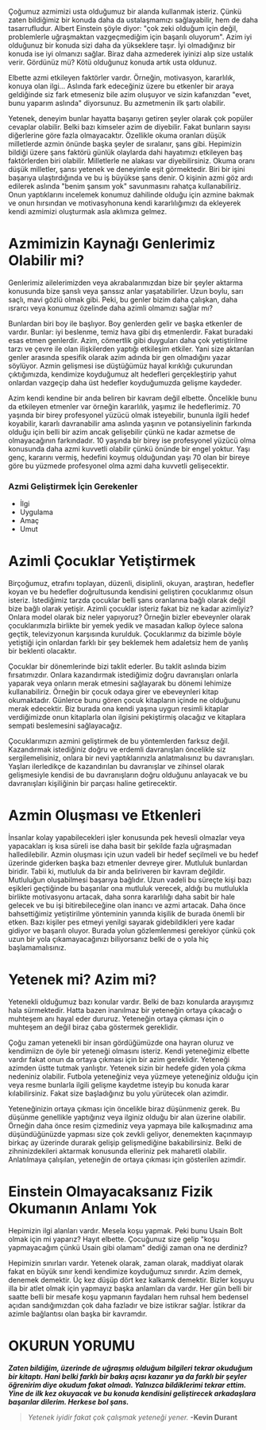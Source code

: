Çoğumuz azmimizi usta olduğumuz bir alanda kullanmak isteriz.
Çünkü zaten bildiğimiz bir konuda daha da ustalaşmamızı sağlayabilir, hem de daha tasarrufludur.
Albert Einstein şöyle diyor: "çok zeki olduğum için değil, problemlerle uğraşmaktan vazgeçmediğim için başarılı oluyorum".
Azim iyi olduğunuz bir konuda sizi daha da yükseklere taşır.
İyi olmadığınız bir konuda ise iyi olmanızı sağlar.
Biraz daha azmederek iyinizi alıp size ustalık verir.
Gördünüz mü? Kötü olduğunuz konuda artık usta oldunuz.

Elbette azmi etkileyen faktörler vardır.
Örneğin, motivasyon, kararlılık, konuya olan ilgi...
Aslında fark edeceğiniz üzere bu etkenler bir araya geldiğinde siz fark etmeseniz bile azim oluşuyor ve sizin kafanızdan "evet, bunu yaparım aslında" diyorsunuz.
Bu azmetmenin ilk şartı olabilir.

Yetenek, deneyim bunlar hayatta başarıyı getiren şeyler olarak çok popüler cevaplar olabilir.
Belki bazı kimseler azim de diyebilir.
Fakat bunların sayısı diğerlerine göre fazla olmayacaktır.
Özellikle okuma oranları düşük milletlerde azmin önünde başka şeyler de sıralanır, şans gibi.
Hepimizin bildiği üzere şans faktörü günlük olaylarda dahi hayatımızı etkileyen baş faktörlerden biri olabilir.
Milletlerle ne alakası var diyebilirsiniz.
Okuma oranı düşük milletler, şansı yetenek ve deneyimle eşit görmektedir.
Biri bir işini başarıya ulaştırdığında ve bu iş büyükse şans denir.
O kişinin azmi göz ardı edilerek aslında "benim şansım yok" savunmasını rahatça kullanabiliriz.
Onun yaptıklarını incelemek konumuz dahilinde olduğu için azmine bakmak ve onun hırsından ve motivasyhonuna kendi kararlılığımızı da ekleyerek kendi azmimizi oluşturmak asla aklımıza gelmez.

# Azmimizin Kaynağı Genlerimiz Olabilir mi?
Genlerimiz ailelerimizden veya akrabalarımızdan bize bir şeyler aktarma konusunda bize şanslı veya şanssız anlar yaşatabilirler.
Uzun boylu, sarı saçlı, mavi gözlü olmak gibi.
Peki, bu genler bizim daha çalışkan, daha ısrarcı veya konumuz özelinde daha azimli olmamızı sağlar mı?

Bunlardan biri boy ile başlıyor.
Boy genlerden gelir ve başka etkenler de vardır.
Bunlar: iyi beslenme, temiz hava gibi dış etmenlerdir.
Fakat buradaki esas etmen genlerdir.
Azim, cömertlik gibi duyguları daha çok yetiştirilme tarzı ve çevre ile olan ilişkilerden yaptığı etkileşim etkiler.
Yani size aktarılan genler arasında spesifik olarak azim adında bir gen olmadığını yazar söylüyor.
Azmin gelişmesi ise düştüğümüz hayal kırıklığı çukurundan çıktığımızda, kendimize koyduğumuz alt hedefleri gerçekleştirip yahut onlardan vazgeçip daha üst hedefler koyduğumuzda gelişme kaydeder.

Azim kendi kendine bir anda beliren bir kavram değil elbette.
Öncelikle bunu da etkileyen etmenler var örneğin kararlılık, yaşımız ile hedeflerimiz.
70 yaşında bir birey profesyonel yüzücü olmak isteyebilir, bununla ilgili hedef koyabilir, kararlı davranabilir ama aslında yaşının ve potansiyelinin farkında olduğu için belli bir azim ancak gelişebilir çünkü ne kadar azmetse de olmayacağının farkındadır.
10 yaşında bir birey ise profesyonel yüzücü olma konusunda daha azmi kuvvetli olabilir çünkü önünde bir engel yoktur.
Yaşı genç, kararını vermiş, hedefini koymuş olduğundan yaşı 70 olan bir bireye göre bu yüzmede profesyonel olma azmi daha kuvvetli gelişecektir.

### Azmi Geliştirmek İçin Gerekenler
* İlgi
* Uygulama
* Amaç
* Umut

# Azimli Çocuklar Yetiştirmek
Birçoğumuz, etrafını toplayan, düzenli, disiplinli, okuyan, araştıran, hedefler koyan ve bu hedefler doğrultusunda kendisini geliştiren çocuklarımız olsun isteriz.
İstediğimiz tarzda çocuklar belli şans oranlarına bağlı olarak değil bize bağlı olarak yetişir.
Azimli çocuklar isteriz fakat biz ne kadar azimliyiz?
Onlara model olarak biz neler yapıyoruz?
Örneğin bizler ebeveynler olarak çocuklarımızla birlikte bir yemek yedik ve masadan kalkıp öylece salona geçtik, televizyonun karşısında kurulduk.
Çocuklarımız da bizimle böyle yetiştiği için onlardan farklı bir şey beklemek hem adaletsiz hem de yanlış bir beklenti olacaktır.

Çocuklar bir dönemlerinde bizi taklit ederler.
Bu taklit aslında bizim fırsatımızdır.
Onlara kazandırmak istediğimiz doğru davranışları onlarla yaparak veya onların merak etmesini sağlayarak bu dönemi lehimize kullanabiliriz.
Örneğin bir çocuk odaya girer ve ebeveynleri kitap okumaktadır.
Günlerce bunu gören çocuk kitapların içinde ne olduğunu merak edecektir.
Biz burada ona kendi yaşına uygun resimli kitaplar verdiğimizde onun kitaplarla olan ilgisini pekiştirmiş olacağız ve kitaplara sempati beslemesini sağlayacağız.

Çocuklarımızın azmini geliştirmek de bu yöntemlerden farksız değil.
Kazandırmak istediğiniz doğru ve erdemli davranışları öncelikle siz sergilemelisiniz, onlara bir nevi yaptıklarınızla anlatmalısınız bu davranışları.
Yaşları ilerledikçe de kazandırılan bu davranışlar ve zihinsel olarak gelişmesiyle kendisi de bu davranışların doğru olduğunu anlayacak ve bu davranışları kişiliğinin bir parçası haline getirecektir.

# Azmin Oluşması ve Etkenleri
İnsanlar kolay yapabilecekleri işler konusunda pek hevesli olmazlar veya yapacakları iş kısa süreli ise daha basit bir şekilde fazla uğraşmadan halledilebilir.
Azmin oluşması için uzun vadeli bir hedef seçilmeli ve bu hedef üzerinde giderken başka bazı etmenler devreye girer.
Mutluluk bunlardan biridir.
Tabii ki, mutluluk da bir anda beliriveren bir kavram değildir.
Mutluluğun oluşabilmesi başarıya bağlıdır.
Uzun vadeli bu süreçte kişi bazı eşikleri geçtiğinde bu başarılar ona mutluluk verecek, aldığı bu mutlulukla birlikte motivasyonu artacak, daha sonra kararlılığı daha sabit bir hale gelecek ve bu işi bitirebileceğine olan inancı ve azmi artacak.
Daha önce bahsettiğimiz yetiştirilme yönteminin yanında kişilik de burada önemli bir etken.
Bazı kişiler pes etmeyi yenilgi sayarak gidebildikleri yere kadar gidiyor ve başarılı oluyor.
Burada yolun gözlemlenmesi gerekiyor çünkü çok uzun bir yola çıkamayacağınızı biliyorsanız belki de o yola hiç başlamamalısınız.

# Yetenek mi? Azim mi?
Yetenekli olduğumuz bazı konular vardır.
Belki de bazı konularda arayışımız hala sürmektedir.
Hatta bazen inanılmaz bir yeteneğin ortaya çıkacağı o muhteşem anı hayal eder dururuz.
Yeteneğin ortaya çıkması için o muhteşem an değil biraz çaba göstermek gereklidir.

Çoğu zaman yetenekli bir insan gördüğümüzde ona hayran oluruz ve kendimiizn de öyle bir yeteneği olmasını isteriz.
Kendi yeteneğimiz elbette vardır fakat onun da ortaya çıkması için bir azim gereklidir.
Yeteneği azimden üstte tutmak yanlıştır.
Yetenek sizin bir hedefe giden yola çıkma nedeniniz olabilir.
Futbola yeteneğiniz veya yüzmeye yeteneğiniz olduğu için veya resme bunlarla ilgili gelişme kaydetme isteyip bu konuda karar kılabilirsiniz.
Fakat size başladığınız bu yolu yürütecek olan azimdir.

Yeteneğinizin ortaya çıkması için öncelikle biraz düşünmeniz gerek.
Bu düşünme genellikle yaptığınız veya ilginiz olduğu bir alan üzerine olabilir.
Örneğin daha önce resim çizmediniz veya yapmaya bile kalkışmadınız ama düşündüğünüzde yapması size çok zevkli geliyor, denemekten kaçınmayıp birkaç ay üzerinde durarak gelişip gelişmediğine bakabilirsiniz.
Belki de zihninizdekileri aktarmak konusunda elleriniz pek maharetli olabilir.
Anlatılmaya çalışılan, yeteneğin de ortaya çıkması için gösterilen azimdir.

# Einstein Olmayacaksanız Fizik Okumanın Anlamı Yok
Hepimizin ilgi alanları vardır.
Mesela koşu yapmak.
Peki bunu Usain Bolt olmak için mi yaparız?
Hayıt elbette.
Çocuğunuz size gelip "koşu yapmayacağım çünkü Usain gibi olamam" dediği zaman ona ne derdiniz?

Hepimizin sınırları vardır.
Yetenek olarak, zaman olarak, maddiyat olarak fakat en büyük sınır kendi kendimize koyduğumuz sınırdır.
Azim demek, denemek demektir.
Üç kez düşüp dört kez kalkamk demektir.
Bizler koşuyu illa bir atlet olmak için yapmayız başka anlamları da vardır.
Her gün belli bir saatte belli bir mesafe koşu yapmanın faydaları hem ruhsal hem bedensel açıdan sandığımızdan çok daha fazladır ve bize istikrar sağlar.
İstikrar da azimle bağlantısı olan başka bir kavramdır.

# OKURUN YORUMU
***Zaten bildiğim, üzerinde de uğraşmış olduğum bilgileri tekrar okuduğum bir kitaptı.
Hani belki farklı bir bakış açısı kazanır ya da farklı bir şeyler öğrenirim diye okudum fakat olmadı.
Yalnızca bildiklerimi tekrar ettim.
Yine de ilk kez okuyacak ve bu konuda kendisini geliştirecek arkadaşlara başarılar dilerim.
Herkese bol şans.***

> *Yetenek iyidir fakat çok çalışmak yeteneği yener.* **-Kevin Durant**































